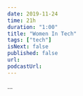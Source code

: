 ```yaml
---
date: 2019-11-24
time: 21h
duration: "1:00"
title: "Women In Tech"
tags: ["tech"]
isNext: false
published: false
url:
podcastUrl:
---
```


...
